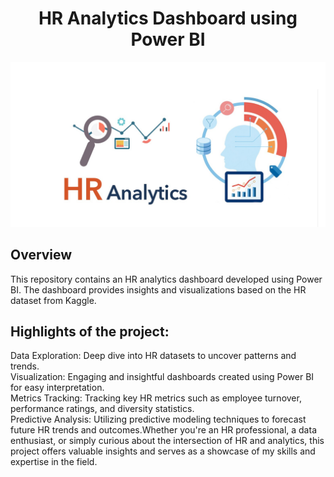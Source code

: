 <h1 align="center">HR Analytics Dashboard using Power BI</h1>
<p align="center">
<img src="Hr image.png">


## Overview
This repository contains an HR analytics dashboard developed using Power BI. The dashboard provides insights and visualizations based on the HR dataset from Kaggle.

## Highlights of the project:

Data Exploration: Deep dive into HR datasets to uncover patterns and trends.<br>
Visualization: Engaging and insightful dashboards created using Power BI for easy interpretation.<br>
Metrics Tracking: Tracking key HR metrics such as employee turnover, performance ratings, and diversity statistics.<br>
Predictive Analysis: Utilizing predictive modeling techniques to forecast future HR trends and outcomes.Whether you're an HR professional, a data enthusiast, or simply curious about the intersection of HR and analytics, this project offers valuable insights and serves as a showcase of my skills and expertise in the field.


